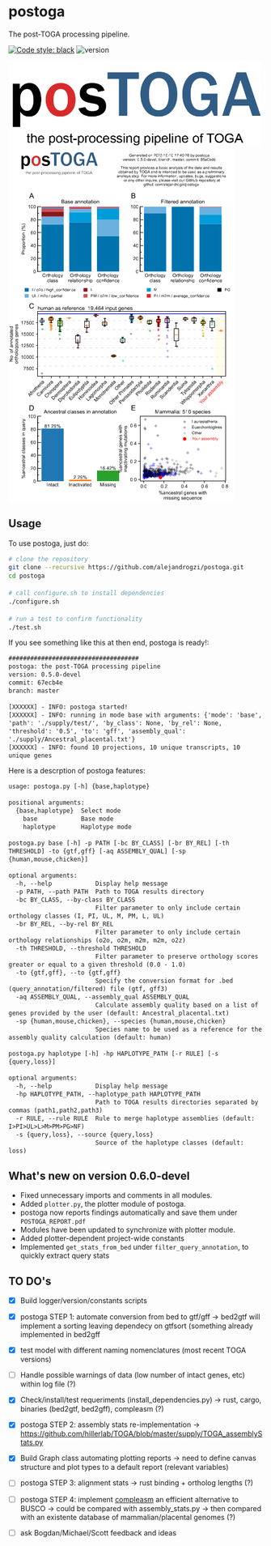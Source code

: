 # postoga

The post-TOGA processing pipeline.

[![Code style: black](https://img.shields.io/badge/code%20style-black-000000.svg)](https://github.com/psf/black)
![version](https://img.shields.io/badge/version-0.6.0--devel-orange)

<img src="./supply/postoga_logo_git.png" width=500 align="center" />

<img src="./supply/postoga_report.png" align="center"/>

## Usage

To use postoga, just do:

```bash
# clone the repository
git clone --recursive https://github.com/alejandrogzi/postoga.git
cd postoga

# call configure.sh to install dependencies
./configure.sh

# run a test to confirm functionality
./test.sh
```

If you see something like this at then end, postoga is ready!:

```text
####################################
postoga: the post-TOGA processing pipeline
version: 0.5.0-devel
commit: 67ecb4e
branch: master

[XXXXXX] - INFO: postoga started!
[XXXXXX] - INFO: running in mode base with arguments: {'mode': 'base', 'path': './supply/test/', 'by_class': None, 'by_rel': None, 'threshold': '0.5', 'to': 'gff', 'assembly_qual': './supply/Ancestral_placental.txt'}
[XXXXXX] - INFO: found 10 projections, 10 unique transcripts, 10 unique genes
```

Here is a descrption of postoga features:

```text
usage: postoga.py [-h] {base,haplotype}

positional arguments:
  {base,haplotype}  Select mode
    base            Base mode
    haplotype       Haplotype mode

postoga.py base [-h] -p PATH [-bc BY_CLASS] [-br BY_REL] [-th THRESHOLD] -to {gtf,gff} [-aq ASSEMBLY_QUAL] [-sp {human,mouse,chicken}]

optional arguments:
  -h, --help            Display help message
  -p PATH, --path PATH  Path to TOGA results directory
  -bc BY_CLASS, --by-class BY_CLASS
                        Filter parameter to only include certain orthology classes (I, PI, UL, M, PM, L, UL)
  -br BY_REL, --by-rel BY_REL
                        Filter parameter to only include certain orthology relationships (o2o, o2m, m2m, m2m, o2z)
  -th THRESHOLD, --threshold THRESHOLD
                        Filter parameter to preserve orthology scores greater or equal to a given threshold (0.0 - 1.0)
  -to {gtf,gff}, --to {gtf,gff}
                        Specify the conversion format for .bed (query_annotation/filtered) file (gtf, gff3)
  -aq ASSEMBLY_QUAL, --assembly_qual ASSEMBLY_QUAL
                        Calculate assembly quality based on a list of genes provided by the user (default: Ancestral_placental.txt)
  -sp {human,mouse,chicken}, --species {human,mouse,chicken}
                        Species name to be used as a reference for the assembly quality calculation (default: human)

postoga.py haplotype [-h] -hp HAPLOTYPE_PATH [-r RULE] [-s {query,loss}]

optional arguments:
  -h, --help            Display help message
  -hp HAPLOTYPE_PATH, --haplotype_path HAPLOTYPE_PATH
                        Path to TOGA results directories separated by commas (path1,path2,path3)
  -r RULE, --rule RULE  Rule to merge haplotype assemblies (default: I>PI>UL>L>M>PM>PG>NF)
  -s {query,loss}, --source {query,loss}
                        Source of the haplotype classes (default: loss)
```


## What's new on version 0.6.0-devel



- Fixed unnecessary imports and comments in all modules.
- Added `plotter.py`, the plotter module of postoga.
- postoga now reports findings automatically and save them under `POSTOGA_REPORT.pdf`
- Modules have been updated to synchronize with plotter module.
- Added plotter-dependent project-wide constants
- Implemented `get_stats_from_bed` under `filter_query_annotation`, to quickly extract query stats 



## TO DO's

- [x] Build logger/version/constants scripts

- [x] postoga STEP 1: automate conversion from bed to gtf/gff -> bed2gtf will implement a sorting leaving dependecy on gtfsort (something already implemented in bed2gff

- [x] test model with different naming nomenclatures (most recent TOGA versions)

- [ ] Handle possible warnings of data (low number of intact genes, etc) within log file (?)

- [x] Check/install/test requeriments (install_dependencies.py) -> rust, cargo, binaries (bed2gtf, bed2gff), compleasm (?)

- [x] postoga STEP 2: assembly stats re-implementation -> https://github.com/hillerlab/TOGA/blob/master/supply/TOGA_assemblyStats.py

- [x] Build Graph class automating plotting reports -> need to define canvas structure and plot types to a default report (relevant variables)

- [ ] postoga STEP 3: alignment stats -> rust binding + ortholog lengths (?)

- [ ] postoga STEP 4: implement [compleasm](https://github.com/huangnengCSU/compleasm) an efficient alternative to BUSCO -> could be compared with assembly_stats.py -> then compared with an existente database of mammalian/placental genomes (?)

- [ ] ask Bogdan/Michael/Scott feedback and ideas